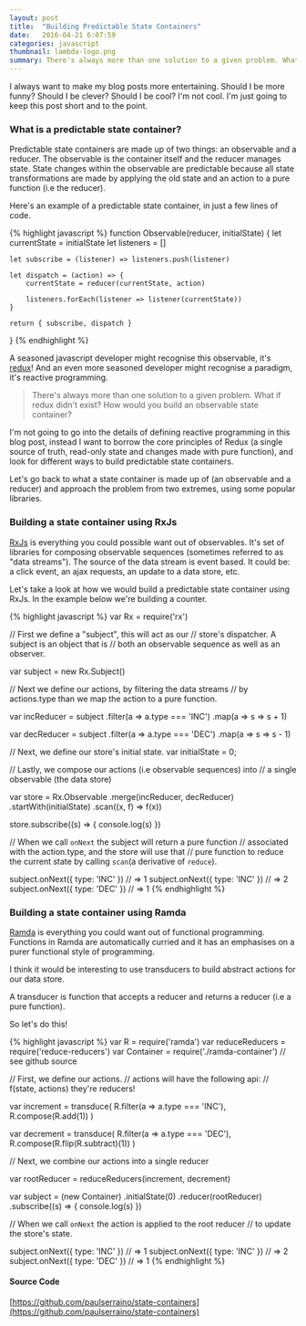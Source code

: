 ```yaml
---
layout: post
title:  "Building Predictable State Containers"
date:   2016-04-21 6:07:59
categories: javascript
thumbnail: lambda-logo.png
summary: There's always more than one solution to a given problem. What if redux didn't exist? How would you build an observable state container?
---
```


I always want to make my blog posts more entertaining. Should I be more funny? Should I be clever? Should I be cool? I'm not cool. I'm just going to keep this post short and to the point.

### What is a predictable state container?

Predictable state containers are made up of two things: an observable and a reducer. The observable is the container itself and the reducer manages state. State changes within the observable are predictable because all state transformations are made by applying the old state and an action to a pure function (i.e the reducer).

Here's an example of a predictable state container, in just a few lines of code.

{% highlight javascript %}
function Observable(reducer, initialState) {
    let currentState = initialState
    let listeners = []

    let subscribe = (listener) => listeners.push(listener)

    let dispatch = (action) => {
        currentState = reducer(currentState, action)

        listeners.forEach(listener => listener(currentState))
    }

    return { subscribe, dispatch }
}
{% endhighlight %}

A seasoned javascript developer might recognise this observable, it's [redux](https://github.com/reactjs/redux)! And an even more seasoned developer might recognise a paradigm, it's reactive programming.

> There's always more than one solution to a given problem. What if redux didn't exist? How would you build an observable state container?

I'm not going to go into the details of defining reactive programming in this blog post, instead I want to borrow the core principles of Redux (a single source of truth, read-only state and changes made with pure function), and look for different ways to build predictable state containers.

Let's go back to what a state container is made up of (an observable and a reducer) and approach the problem from two extremes, using some popular libraries.

### Building a state container using RxJs

[RxJs](http://reactivex.io) is everything you could possible want out of observables. It's set of libraries for composing observable sequences (sometimes referred to as "data streams"). The source of the data stream is event based. It could be: a click event, an ajax requests, an update to a data store, etc.

Let's take a look at how we would build a predictable state container using RxJs. In the example below we're building a counter.

{% highlight javascript %}
var Rx = require('rx')

// First we define a "subject", this will act as our
// store's dispatcher. A subject is an object that is
// both an observable sequence as well as an observer.

var subject = new Rx.Subject()

// Next we define our actions, by filtering the data streams
// by actions.type than we map the action to a pure function.

var incReducer = subject
    .filter(a => a.type === 'INC')
    .map(a => s => s + 1)

var decReducer = subject
    .filter(a => a.type === 'DEC')
    .map(a => s => s - 1)

// Next, we define our store's initial state.
var initialState = 0;

// Lastly, we compose our actions (i.e observable sequences) into
// a single observable (the data store)

var store = Rx.Observable
    .merge(incReducer, decReducer)
    .startWith(initialState)
    .scan((x, f) => f(x))

store.subscribe((s) => {
    console.log(s)
})

// When we call `onNext` the subject will return a pure function
// associated with the action.type, and the store will use that
// pure function to reduce the current state by calling `scan`(a derivative of `reduce`).

subject.onNext({ type: 'INC' }) // => 1
subject.onNext({ type: 'INC' }) // => 2
subject.onNext({ type: 'DEC' }) // => 1
{% endhighlight %}


### Building a state container using Ramda

[Ramda](http://ramdajs.com) is everything you could want out of functional programming. Functions in Ramda are automatically curried and it has an emphasises on a purer functional style of programming.

I think it would be interesting to use transducers to build abstract actions for our data store.

A transducer is function that accepts a reducer and returns a reducer (i.e a pure function).

So let's do this!

{% highlight javascript %}
var R = require('ramda')
var reduceReducers = require('reduce-reducers')
var Container = require('./ramda-container') // see github source

// First, we define our actions.
// actions will have the following api:
// f(state, actions) they're reducers!

var increment = transduce(
    R.filter(a => a.type === 'INC'),
    R.compose(R.add(1))
)

var decrement = transduce(
    R.filter(a => a.type === 'DEC'),
    R.compose(R.flip(R.subtract)(1))
)

// Next, we combine our actions into a single reducer

var rootReducer = reduceReducers(increment, decrement)

var subject = (new Container)
    .initialState(0)
    .reducer(rootReducer)
    .subscribe((s) => {
        console.log(s)
    })

// When we call `onNext` the action is applied to the root reducer
// to update the store's state.

subject.onNext({ type: 'INC' }) // => 1
subject.onNext({ type: 'INC' }) // => 2
subject.onNext({ type: 'DEC' }) // => 1
{% endhighlight %}

#### Source Code
[https://github.com/paulserraino/state-containers](https://github.com/paulserraino/state-containers)
